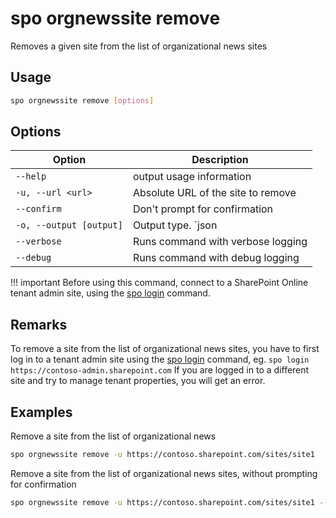 # spo orgnewssite remove

Removes a given site from the list of organizational news sites

## Usage

```sh
spo orgnewssite remove [options]
```

## Options

Option|Description
------|-----------
`--help`|output usage information
`-u, --url <url>`|Absolute URL of the site to remove
`--confirm`|Don't prompt for confirmation
`-o, --output [output]`|Output type. `json|text`. Default `text`
`--verbose`|Runs command with verbose logging
`--debug`|Runs command with debug logging

!!! important
    Before using this command, connect to a SharePoint Online tenant admin site, using the [spo login](../login.md) command.

## Remarks

To remove a site from the list of organizational news sites, you have to first log in to a tenant admin site using the [spo login](../login.md) command, eg. `spo login https://contoso-admin.sharepoint.com`
If you are logged in to a different site and try to manage tenant properties,
you will get an error.

## Examples

Remove a site from the list of organizational news 

```sh
spo orgnewssite remove -u https://contoso.sharepoint.com/sites/site1
```

Remove a site from the list of organizational news sites, without prompting for confirmation

```sh
spo orgnewssite remove -u https://contoso.sharepoint.com/sites/site1 --confirm
```